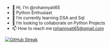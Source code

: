 - 👋 Hi, I’m @rohannyati65
- 👀 Python Enthusiast
- 🌱 I’m currently learning DSA and Sql
- 💞️ I’m looking to collaborate on Python Projects
- 📫 How to reach me rohannyati65@gmail.com

[![GitHub Streak](https://github-readme-streak-stats.herokuapp.com/?user=rohannyati65)](https://git.io/streak-stats)

<!---
rohannyati65/rohannyati65 is a ✨ special ✨ repository because its `README.md` (this file) appears on your GitHub profile.
You can click the Preview link to take a look at your changes.
--->
